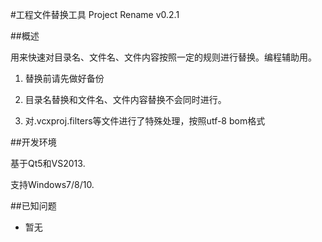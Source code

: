#工程文件替换工具 Project Rename v0.2.1

##概述

用来快速对目录名、文件名、文件内容按照一定的规则进行替换。编程辅助用。

1. 替换前请先做好备份

2. 目录名替换和文件名、文件内容替换不会同时进行。 

3. 对.vcxproj.filters等文件进行了特殊处理，按照utf-8 bom格式


##开发环境

基于Qt5和VS2013.

支持Windows7/8/10.

##已知问题

* 暂无



